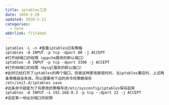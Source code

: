 ```yaml
---
title: iptables工具
date: 2020-2-20
updated: 2020-2-21
categories:
  - note
abbrlink: f71faba5
---
```

    iptables -L -n #查看iptables已有策略
	iptables -A INPUT -p tcp -dport 80 -j ACCEPT 
	#打开80端口的权限（appche服务的默认端口）
	iptables -A INPUT -p tcp -dport 3306 -j ACCEPT 
	#打开80端口的权限（mysql服务的默认端口） 
	#此时已经打开了iptables的两个端口，但是这种更改是临时的，当iptables重启时，上述两条策略就会失效。所以需要用下边的命令将策略保存
	/etc/init.d/iptables save  
	#这条命令就是为了将更改的策略写进/etc/sysconfig/iptables保存起来
	iptables -A INPUT -s 192.168.0.3 -p tcp --dport 22 -j ACCEPT 
	#设定某一地址对端口的权限
